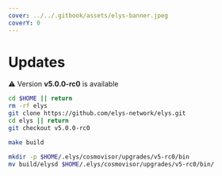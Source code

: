 ```yaml
---
cover: ../../.gitbook/assets/elys-banner.jpeg
coverY: 0
---
```


# Updates

⚠️ Version **v5.0.0-rc0** is available

```bash
cd $HOME || return
rm -rf elys
git clone https://github.com/elys-network/elys.git
cd elys || return
git checkout v5.0.0-rc0

make build

mkdir -p $HOME/.elys/cosmovisor/upgrades/v5-rc0/bin
mv build/elysd $HOME/.elys/cosmovisor/upgrades/v5-rc0/bin/
```
